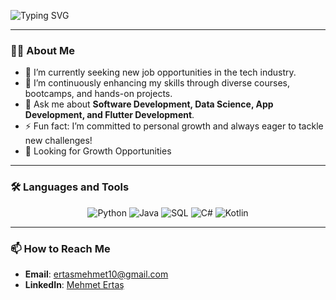 ![Typing SVG](https://readme-typing-svg.demolab.com/?font=Fira+Code&weight=30&size=35&duration=2000&pause=1000&width=400&height=55&lines=Hello👋,+I'm+Mehmet+Ertaş;%20Software+Engineer%F0%9F%A7%91%E2%80%8D%F0%9F%92%BB)

---
### 👨‍💻 About Me
- 🔭 I’m currently seeking new job opportunities in the tech industry.
- 🌱 I’m continuously enhancing my skills through diverse courses, bootcamps, and hands-on projects.
- 💬 Ask me about **Software Development, Data Science, App Development, and Flutter Development**.
- ⚡ Fun fact: I’m committed to personal growth and always eager to tackle new challenges!
- 🚀 Looking for Growth Opportunities

---
### 🛠️ Languages and Tools
<p align="center">
  <img src="https://img.shields.io/badge/Python-3776AB?style=for-the-badge&logo=python&logoColor=white" alt="Python"/>
  <img src="https://img.shields.io/badge/Java-ED8B00?style=for-the-badge&logo=java&logoColor=white" alt="Java"/>
  <img src="https://img.shields.io/badge/SQL-02569B?style=for-the-badge&logo=postgresql&logoColor=white" alt="SQL"/>
  <img src="https://img.shields.io/badge/C%23-239120?style=for-the-badge&logo=c-sharp&logoColor=white" alt="C#"/>
  <img src="https://img.shields.io/badge/Kotlin-0095D5?style=for-the-badge&logo=kotlin&logoColor=white" alt="Kotlin"/>
</p>

---

### 📫 How to Reach Me
- **Email**: [ertasmehmet10@gmail.com](mailto:ertasmehmet10@gmail.com)
- **LinkedIn**: [Mehmet Ertaş](https://www.linkedin.com/in/mehmetertas/)
